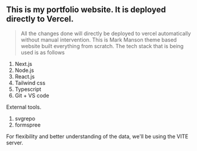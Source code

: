 ## This is my portfolio website. It is deployed directly to Vercel. 
> All the changes done will directly be deployed to vercel automatically without manual intervention. This is Mark Manson theme based website built everything from scratch. 
The tech stack that is being used is as follows
1. Next.js
2. Node.js
3. React.js
4. Tailwind css
5. Typescript
6. Git + VS code 

External tools. 
1. svgrepo
2. formspree 


For flexibility and better understanding of the data, we'll be using the VITE server. 
